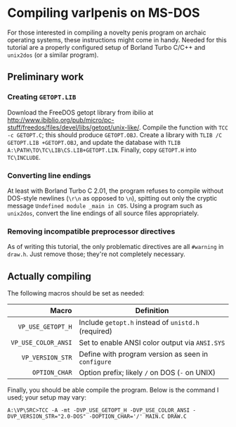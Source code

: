 Compiling varlpenis on MS-DOS
=============================

For those interested in compiling a novelty penis program on archaic
operating systems, these instructions might come in handy.
Needed for this tutorial are a properly configured setup of
Borland Turbo C/C++ and `unix2dos` (or a similar program).

Preliminary work
----------------

### Creating `GETOPT.LIB`

Download the FreeDOS getopt library from ibilio at
<http://www.ibiblio.org/pub/micro/pc-stuff/freedos/files/devel/libs/getopt/unix-like/>.
Compile the function with `TCC -c GETOPT.C`; this should produce `GETOPT.OBJ`.
Create a library with `TLIB /C GETOPT.LIB +GETOPT.OBJ`, and update the database
with `TLIB A:\PATH\TO\TC\LIB\CS.LIB+GETOPT.LIN`.
Finally, copy `GETOPT.H` into `TC\INCLUDE`.

### Converting line endings

At least with Borland Turbo C 2.01, the program refuses to compile without
DOS-style newlines (`\r\n` as opposed to `\n`), spitting out only the
cryptic message `Undefined module _main in C0S`.
Using a program such as `unix2dos`, convert the line endings of all
source files appropriately.

### Removing incompatible preprocessor directives

As of writing this tutorial, the only problematic directives are all
`#warning` in `draw.h`.
Just remove those; they're not completely necessary.

Actually compiling
------------------

The following macros should be set as needed:

| Macro                 | Definition                                          |
|----------------------:|-----------------------------------------------------|
| `VP_USE_GETOPT_H`     | Include `getopt.h` instead of `unistd.h` (required) |
| `VP_USE_COLOR_ANSI`   | Set to enable ANSI color output via `ANSI.SYS`      |
| `VP_VERSION_STR`      | Define with program version as seen in `configure`  |
| `OPTION_CHAR`         | Option prefix; likely `/` on DOS (`-` on UNIX)      |

Finally, you should be able compile the program.
Below is the command I used; your setup may vary:

```console
A:\VP\SRC>TCC -A -mt -DVP_USE_GETOPT_H -DVP_USE_COLOR_ANSI -DVP_VERSION_STR="2.0-DOS" -DOPTION_CHAR='/' MAIN.C DRAW.C
```
